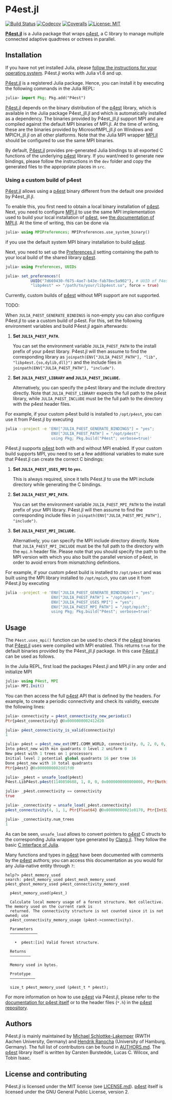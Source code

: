 # P4est.jl

<!-- [![Docs-stable](https://img.shields.io/badge/docs-stable-blue.svg)](https://trixi-framework.github.io/P4est.jl/stable) -->
[![Build Status](https://github.com/trixi-framework/P4est.jl/workflows/CI/badge.svg)](https://github.com/trixi-framework/P4est.jl/actions?query=workflow%3ACI)
[![Codecov](https://codecov.io/gh/trixi-framework/P4est.jl/branch/main/graph/badge.svg)](https://codecov.io/gh/trixi-framework/P4est.jl)
[![Coveralls](https://coveralls.io/repos/github/trixi-framework/P4est.jl/badge.svg?branch=main)](https://coveralls.io/github/trixi-framework/P4est.jl?branch=main)
[![License: MIT](https://img.shields.io/badge/License-MIT-success.svg)](https://opensource.org/licenses/MIT)

**[P4est.jl](https://github.com/trixi-framework/P4est.jl)** is a Julia package
that wraps [p4est](https://github.com/cburstedde/p4est), a C library to manage
multiple connected adaptive quadtrees or octrees in parallel.


## Installation

If you have not yet installed Julia, please [follow the instructions for your
operating system](https://julialang.org/downloads/platform/). P4est.jl works
with Julia v1.6 and up.

[P4est.jl](https://github.com/trixi-framework/P4est.jl) is a registered Julia
package. Hence, you can install it by executing the following commands in the
Julia REPL:

```julia
julia> import Pkg; Pkg.add("P4est")
```

[P4est.jl](https://github.com/trixi-framework/P4est.jl) depends on the binary
distribution of the [p4est](https://github.com/cburstedde/p4est) library, which
is available in the Julia package P4est\_jll.jl and which is automatically
installed as a dependency. The binaries provided by P4est\_jll.jl support MPI
and are compiled against the default MPI binaries of MPI.jl. At the time of
writing, these are the binaries provided by MicrosoftMPI\_jll.jl on Windows and
MPICH\_jll.jl on all other platforms. Note that the Julia MPI wrapper
[MPI.jl](https://github.com/JuliaParallel/MPI.jl) should be configured to use
the same MPI binaries.

By default, [P4est.jl](https://github.com/trixi-framework/P4est.jl) provides
pre-generated Julia bindings to all exported C functions of the underlying
[p4est](https://github.com/cburstedde/p4est) library. If you want/need to
generate new bindings, please follow the instructions in the `dev` folder and
copy the generated files to the appropriate places in `src`.


### Using a custom build of p4est

[P4est.jl](https://github.com/trixi-framework/P4est.jl) allows using a
[p4est](https://github.com/cburstedde/p4est) binary different from the default
one provided by P4est\_jll.jl.

To enable this, you first need to obtain a local binary installation of
[p4est](https://github.com/cburstedde/p4est). Next, you need to configure
[MPI.jl](https://github.com/JuliaParallel/MPI.jl) to use the same MPI
implementation used to build your local installation of
[p4est](https://github.com/cburstedde/p4est), see
[the documentation of MPI.jl](https://juliaparallel.org/MPI.jl/stable/configuration/).
At the time of writing, this can be done via

```julia
julia> using MPIPreferences; MPIPreferences.use_system_binary()
```

if you use the default system MPI binary installation to build
[p4est](https://github.com/cburstedde/p4est).

Next, you need to set up the
[Preferences.jl](https://github.com/JuliaPackaging/Preferences.jl)
setting containing the path to your local build of the shared library
[p4est](https://github.com/cburstedde/p4est).

```julia
julia> using Preferences, UUIDs

julia> set_preferences!(
           UUID("7d669430-f675-4ae7-b43e-fab78ec5a902"), # UUID of P4est.jl
           "libp4est" => "/path/to/your/libp4est.so", force = true)
```

Currently, custom builds of [p4est](https://github.com/cburstedde/p4est)
without MPI support are not supported.


TODO:

When `JULIA_P4EST_GENERATE_BINDINGS` is non-empty you can also
configure P4est.jl to use a custom build of p4est. For this, set the following
environment variables and build P4est.jl again afterwards:
1. **Set `JULIA_P4EST_PATH`.**

   You can set the environment variable `JULIA_P4EST_PATH` to the install
   prefix of your p4est library.
   P4est.jl will then assume to find the corresponding library as
   `joinpath(ENV["JULIA_P4EST_PATH"], "lib", "libp4est.{so,dylib,dll}")`
   and the include files in
   `joinpath(ENV["JULIA_P4EST_PATH"], "include")`.
2. **Set `JULIA_P4EST_LIBRARY` and `JULIA_P4EST_INCLUDE`.**

   Alternatively, you can specify the p4est library and the include
   directory directly. Note that `JULIA_P4EST_LIBRARY` expects the full path to
   the p4est library, while `JULIA_P4EST_INCLUDE` must be the full path to the
   directory with the p4est header files.

For example, if your custom p4est build is installed to `/opt/p4est`, you can
use it from P4est.jl by executing
```bash
julia --project -e 'ENV["JULIA_P4EST_GENERATE_BINDINGS"] = "yes";
                    ENV["JULIA_P4EST_PATH"] = "/opt/p4est";
                    using Pkg; Pkg.build("P4est"; verbose=true)'
```

P4est.jl supports [p4est](https://github.com/cburstedde/p4est) both with and
without MPI enabled. If your custom build supports MPI, you need to set a few
additional variables to make sure that P4est.jl can create the correct C
bindings:
1. **Set `JULIA_P4EST_USES_MPI` to `yes`.**

   This is always required, since it tells P4est.jl to use the MPI include directory
   while generating the C bindings.
2. **Set `JULIA_P4EST_MPI_PATH`.**

   You can set the environment variable `JULIA_P4EST_MPI_PATH` to the install
   prefix of your MPI library.
   P4est.jl will then assume to find the corresponding include files in
   `joinpath(ENV["JULIA_P4EST_MPI_PATH"], "include")`.
3. **Set `JULIA_P4EST_MPI_INCLUDE`.**

   Alternatively, you can specify the MPI include directory directly. Note that
   `JULIA_P4EST_MPI_INCLUDE` must be the full path to the directory with the
   `mpi.h` header file.
Please note that you should specify the path to the MPI version with which you
also built the parallel version of p4est, in order to avoid errors from
mismatching definitions.

For example, if your custom p4est build is installed to `/opt/p4est` and was
built using the MPI library installed to `/opt/mpich`, you can use it from
P4est.jl by executing
```bash
julia --project -e 'ENV["JULIA_P4EST_GENERATE_BINDINGS"] = "yes";
                    ENV["JULIA_P4EST_PATH"] = "/opt/p4est";
                    ENV["JULIA_P4EST_USES_MPI"] = "yes";
                    ENV["JULIA_P4EST_MPI_PATH"] = "/opt/mpich";
                    using Pkg; Pkg.build("P4est"; verbose=true)'
```


## Usage

The `P4est.uses_mpi()` function can be used to check if the
[p4est](https://github.com/cburstedde/p4est) binaries that
[P4est.jl](https://github.com/trixi-framework/P4est.jl) uses were compiled with
MPI enabled. This returns `true` for the default binaries provided by the
P4est_jll.jl package. In this case
[P4est.jl](https://github.com/trixi-framework/P4est.jl) can be used as follows.

In the Julia REPL, first load the packages P4est.jl and MPI.jl in any order and initialize MPI

```julia
julia> using P4est, MPI
julia> MPI.Init()
```

You can then access the full [p4est](https://github.com/cburstedde/p4est) API
that is defined by the headers. For example, to create a periodic connectivity
and check its validity, execute the following lines:

```julia
julia> connectivity = p4est_connectivity_new_periodic()
Ptr{p4est_connectivity} @0x0000000002412d20

julia> p4est_connectivity_is_valid(connectivity)
1

julia> p4est = p4est_new_ext(MPI.COMM_WORLD, connectivity, 0, 2, 0, 0, C_NULL, C_NULL)
Into p4est_new with min quadrants 0 level 2 uniform 0
New p4est with 1 trees on 1 processors
Initial level 2 potential global quadrants 16 per tree 16
Done p4est_new with 10 total quadrants
Ptr{p4est} @0x0000000002dd1fd0

julia> _p4est = unsafe_load(p4est)
P4est.LibP4est.p4est(1140850688, 1, 0, 0, 0x0000000000000000, Ptr{Nothing} @0x0000000000000000, 0, 0, 0, 10, 10, Ptr{Int64} @0x00000000021a5f70, Ptr{p4est_quadrant} @0x0000000002274330, Ptr{p4est_connectivity} @0x000000000255cdf0, Ptr{sc_array} @0x00000000023b64a0, Ptr{sc_mempool} @0x0000000000000000, Ptr{sc_mempool} @0x00000000023b1620, Ptr{p4est_inspect} @0x0000000000000000)

julia> _p4est.connectivity == connectivity
true

julia> _connectivity = unsafe_load(_p4est.connectivity)
p4est_connectivity(4, 1, 1, Ptr{Float64} @0x00000000021e8170, Ptr{Int32} @0x00000000020d2450, 0x0000000000000000, Cstring(0x0000000000000000), Ptr{Int32} @0x0000000002468e10, Ptr{Int8} @0x00000000022035e0, Ptr{Int32} @0x0000000002667230, Ptr{Int32} @0x000000000219eea0, Ptr{Int32} @0x000000000279ae00, Ptr{Int8} @0x00000000021ff910)

julia> _connectivity.num_trees
1
```

As can be seen, `unsafe_load` allows to convert pointers to [p4est](https://github.com/cburstedde/p4est)
C structs to the corresponding Julia wrapper type generated by
[Clang.jl](https://github.com/JuliaInterop/Clang.jl). They follow the basic
[C interface of Julia](https://docs.julialang.org/en/v1/manual/calling-c-and-fortran-code/).

Many functions and types in [p4est](https://github.com/cburstedde/p4est) have been documented
with comments by the [p4est](https://github.com/cburstedde/p4est) authors; you can access this
documentation as you would for any Julia-native entity through `?`:
```
help?> p4est_memory_used
search: p4est_memory_used p4est_mesh_memory_used p4est_ghost_memory_used p4est_connectivity_memory_used

  p4est_memory_used(p4est_)

  Calculate local memory usage of a forest structure. Not collective. The memory used on the current rank is
  returned. The connectivity structure is not counted since it is not owned; use
  p4est_connectivity_memory_usage (p4est->connectivity).

  Parameters
  ––––––––––––

    •  p4est:[in] Valid forest structure.

  Returns
  –––––––––

  Memory used in bytes.

  Prototype
  –––––––––––

  size_t p4est_memory_used (p4est_t * p4est);
```

For more information on how to use [p4est](https://github.com/cburstedde/p4est) via P4est.jl,
please refer to the [documentation for p4est itself](http://www.p4est.org/) or to the header files
(`*.h`) in the [p4est repository](https://github.com/cburstedde/p4est/tree/master/src).


## Authors

P4est.jl is mainly maintained by
[Michael Schlottke-Lakemper](https://lakemper.eu)
(RWTH Aachen University, Germany)
and [Hendrik Ranocha](https://ranocha.de) (University of Hamburg, Germany).
The full list of contributors can be found in [AUTHORS.md](AUTHORS.md).
The [p4est](https://github.com/cburstedde/p4est) library itself is written by
Carsten Burstedde, Lucas C. Wilcox, and Tobin Isaac.


## License and contributing

P4est.jl is licensed under the MIT license (see [LICENSE.md](LICENSE.md)).
[p4est](https://github.com/cburstedde/p4est) itself is licensed under the GNU
General Public License, version 2.

